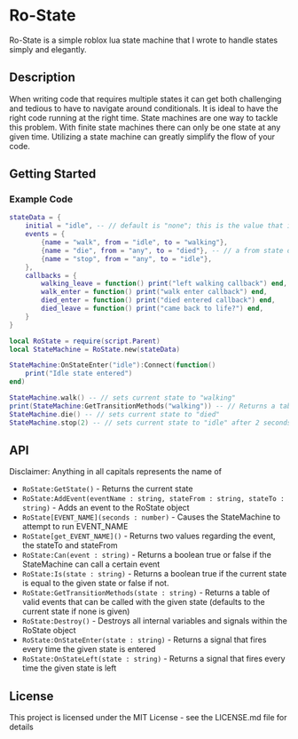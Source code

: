 # Ro-State

Ro-State is a simple roblox lua state machine that I wrote to handle states simply and elegantly.

## Description

When writing code that requires multiple states it can get both challenging and tedious to have to navigate around conditionals. It is ideal to have the right code running at the right time. State machines are one way to tackle this problem. With finite state machines there can only be one state at any given time. Utilizing a state machine can greatly simplify the flow of your code.

## Getting Started

### Example Code
```lua
stateData = {
    initial = "idle", -- // default is "none"; this is the value that is initialized
    events = {
        {name = "walk", from = "idle", to = "walking"},
        {name = "die", from = "any", to = "died"}, -- // a from state of "any" will allow this event to be called from any event
        {name = "stop", from = "any", to = "idle"},
    },
    callbacks = {
        walking_leave = function() print("left walking callback") end,
        walk_enter = function() print("walk enter callback") end,
        died_enter = function() print("died entered callback") end,
        died_leave = function() print("came back to life?") end,
    }
}

local RoState = require(script.Parent)
local StateMachine = RoState.new(stateData)

StateMachine:OnStateEnter("idle"):Connect(function()
    print("Idle state entered")
end)

StateMachine.walk() -- // sets current state to "walking"
print(StateMachine:GetTransitionMethods("walking")) -- // Returns a table populated with potential events that can be called from "walking". In this case that is "die" and "stop"
StateMachine.die() -- // sets current state to "died"
StateMachine.stop(2) -- // sets current state to "idle" after 2 seconds (this will cause died_leave to be called and the signal returned by StateMachine:OnStateEnter("idle") to be fired in this scenario)

```
## API
Disclaimer: Anything in all capitals represents the name of 

* `RoState:GetState()`                                                           - Returns the current state
* `RoState:AddEvent(eventName : string, stateFrom : string, stateTo : string)`   - Adds an event to the RoState object
* `RoState[EVENT_NAME](seconds : number)`                                        - Causes the StateMachine to attempt to run EVENT_NAME
* `RoState[get_EVENT_NAME]()`                                                    - Returns two values regarding the event, the stateTo and stateFrom
* `RoState:Can(event : string)`                                                  - Returns a boolean true or false if the StateMachine can call a certain event
* `RoState:Is(state : string)`                                                   - Returns a boolean true if the current state is equal to the given state or false if not.
* `RoState:GetTransitionMethods(state : string)`                                 - Returns a table of valid events that can be called with the given state (defaults to the current state if none is given)
* `RoState:Destroy()`                                                            - Destroys all internal variables and signals within the RoState object
* `RoState:OnStateEnter(state : string)`                                         - Returns a signal that fires every time the given state is entered
* `RoState:OnStateLeft(state : string)`                                          - Returns a signal that fires every time the given state is left

## License

This project is licensed under the MIT License - see the LICENSE.md file for details

